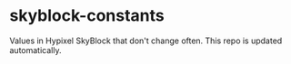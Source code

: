 # skyblock-constants
Values in Hypixel SkyBlock that don't change often. This repo is updated automatically.
